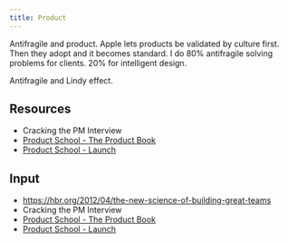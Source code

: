 ```yaml
---
title: Product
---
```


Antifragile and product.
Apple lets products be validated by culture first. Then they adopt and it becomes standard.
I do 80% antifragile solving problems for clients. 20% for intelligent design.

Antifragile and Lindy effect.


## Resources
- Cracking the PM Interview
- [Product School - The Product Book](https://drive.google.com/open?id=1pYk_Zu5r72oMipFylsCQ0ii1FiS_GKZq)
- [Product School - Launch](https://drive.google.com/open?id=1fjvtxK18K9qz5RmcXjS6I1_y2ZXsXA8D)

## Input
- https://hbr.org/2012/04/the-new-science-of-building-great-teams
- Cracking the PM Interview
- [Product School - The Product Book](https://drive.google.com/open?id=1pYk_Zu5r72oMipFylsCQ0ii1FiS_GKZq)
- [Product School - Launch](https://drive.google.com/open?id=1fjvtxK18K9qz5RmcXjS6I1_y2ZXsXA8D)
